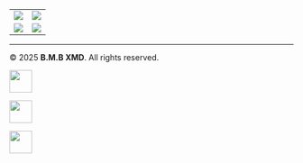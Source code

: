 

<table>
    <td>
      <a href="https://dashboard.heroku.com/new"><img src="https://img.shields.io/badge/Deploy%20Heroku-430098?style=for-the-badge&logo=heroku&logoColor=white" /></a>
    </td>
    <td>
      <a href="https://railway.app/new"><img src="https://img.shields.io/badge/Deploy%20Railway-0B0D0E?style=for-the-badge&logo=railway&logoColor=white" /></a>
    </td>
  </tr>
  <tr>
    <td>
      <a href="https://render.com/deploy"><img src="https://img.shields.io/badge/Deploy%20Render-46E3B7?style=for-the-badge&logo=render&logoColor=white" /></a>
    </td>
    <td>
      <a href="https://www.koyeb.com/"><img src="https://img.shields.io/badge/Deploy%20Koyeb-121212?style=for-the-badge&logo=koyeb&logoColor=white" /></a>
    </td>
  </tr>
</table>

---







© 2025 **B.M.B XMD**. All rights reserved.  

<a href="https://youtube.com/@bmb-xmd"><img src="https://cdn-icons-png.flaticon.com/512/1384/1384060.png" width="40px"/></a>



<a href="https://instagram.com/bmbxmd"><img src="https://cdn-icons-png.flaticon.com/512/2111/2111463.png" width="40px"/></a>




<a href="https://wa.me/255767862457"><img src="https://cdn-icons-png.flaticon.com/512/733/733585.png" width="40px"/></a>
